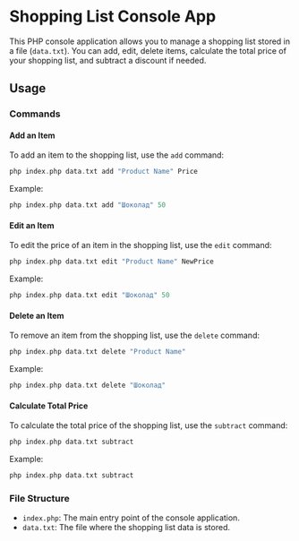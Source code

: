 # Shopping List Console App

This PHP console application allows you to manage a shopping list stored in a file (`data.txt`). You can add, edit, delete items, calculate the total price of your shopping list, and subtract a discount if needed.

## Usage

### Commands

#### Add an Item

To add an item to the shopping list, use the `add` command:

```php
php index.php data.txt add "Product Name" Price
```

Example:

```php
php index.php data.txt add "Шоколад" 50
```

#### Edit an Item

To edit the price of an item in the shopping list, use the `edit` command:

```php
php index.php data.txt edit "Product Name" NewPrice
```

Example:

```php
php index.php data.txt edit "Шоколад" 50
```

#### Delete an Item

To remove an item from the shopping list, use the `delete` command:

```php
php index.php data.txt delete "Product Name"
```

Example:

```php
php index.php data.txt delete "Шоколад"
```

#### Calculate Total Price

To calculate the total price of the shopping list, use the `subtract` command:

```php
php index.php data.txt subtract
```

Example:

```php
php index.php data.txt subtract
```

### File Structure

- `index.php`: The main entry point of the console application.
- `data.txt`: The file where the shopping list data is stored.
